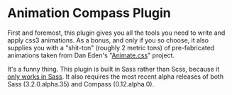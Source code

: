 Animation Compass Plugin
========================

First and foremost, this plugin gives you all the tools you need to write and apply css3 animations. As a bonus, and only if you so choose, it also supplies you with a "shit-ton" (roughly 2 metric tons) of pre-fabricated animations taken from Dan Eden's "[Animate.css](http://daneden.me/animate/)" project.

It's a funny thing. This plugin is built in Sass rather than Scss, because it [only works in Sass](https://gist.github.com/1607696). It also requires the most recent alpha releases of both Sass (3.2.0.alpha.35) and Compass (0.12.alpha.0).
